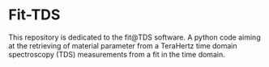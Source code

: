 # Fit-TDS
This repository is dedicated to the fit@TDS software. A python code aiming at the retrieving of material parameter from a TeraHertz time domain spectroscopy (TDS) measurements from a fit in the time domain.
